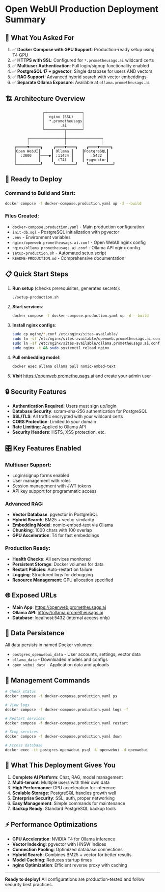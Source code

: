 # Open WebUI Production Deployment Summary

## 🎯 What You Asked For

1. ✅ **Docker Compose with GPU Support**: Production-ready setup using T4 GPU
2. ✅ **HTTPS with SSL**: Configured for `*.prometheusags.ai` wildcard certs
3. ✅ **Multiuser Authentication**: Full login/signup functionality enabled
4. ✅ **PostgreSQL 17 + pgvector**: Single database for users AND vectors
5. ✅ **RAG Support**: Advanced hybrid search with vector embeddings
6. ✅ **Separate Ollama Exposure**: Available at `ollama.prometheusags.ai`

## 🏗️ Architecture Overview

```
                 ┌─────────────────┐
                 │  nginx (SSL)    │
                 │  *.prometheusags│
                 │       .ai       │
                 └─────────┬───────┘
                           │
          ┌────────────────┼────────────────┐
          │                │                │
    ┏━━━━━▼━━━━━┓     ┏━━━━▼━━━━┓    ┏━━━━▼━━━━━┓
    ┃Open WebUI┃     ┃ Ollama ┃    ┃PostgreSQL┃
    ┃  :3000   ┃────▶┃ :11434 ┃    ┃   :5432  ┃
    ┃          ┃     ┃  (T4)  ┃    ┃ +pgvector┃
    ┗━━━━━━━━━━━┛     ┗━━━━━━━━━┛    ┗━━━━━━━━━━━┛
```

## 🚀 Ready to Deploy

### Command to Build and Start:
```bash
docker compose -f docker-compose.production.yaml up -d --build
```

### Files Created:
- `docker-compose.production.yaml` - Main production configuration
- `init-db.sql` - PostgreSQL initialization with pgvector
- `.env` - Environment variables
- `nginx/openweb.prometheusags.ai.conf` - Open WebUI nginx config
- `nginx/ollama.prometheusags.ai.conf` - Ollama API nginx config
- `setup-production.sh` - Automated setup script
- `README-PRODUCTION.md` - Comprehensive documentation

## 📋 Quick Start Steps

1. **Run setup** (checks prerequisites, generates secrets):
   ```bash
   ./setup-production.sh
   ```

2. **Start services**:
   ```bash
   docker compose -f docker-compose.production.yaml up -d --build
   ```

3. **Install nginx configs**:
   ```bash
   sudo cp nginx/*.conf /etc/nginx/sites-available/
   sudo ln -sf /etc/nginx/sites-available/openweb.prometheusags.ai.conf /etc/nginx/sites-enabled/
   sudo ln -sf /etc/nginx/sites-available/ollama.prometheusags.ai.conf /etc/nginx/sites-enabled/
   sudo nginx -t && sudo systemctl reload nginx
   ```

4. **Pull embedding model**:
   ```bash
   docker exec ollama ollama pull nomic-embed-text
   ```

5. **Visit** https://openweb.prometheusags.ai and create your admin user

## 🔒 Security Features

- **Authentication Required**: Users must sign up/login
- **Database Security**: scram-sha-256 authentication for PostgreSQL
- **SSL/TLS**: All traffic encrypted with your wildcard certs
- **CORS Protection**: Limited to your domain
- **Rate Limiting**: Applied to Ollama API
- **Security Headers**: HSTS, XSS protection, etc.

## 🎛️ Key Features Enabled

### Multiuser Support:
- Login/signup forms enabled
- User management with roles
- Session management with JWT tokens
- API key support for programmatic access

### Advanced RAG:
- **Vector Database**: pgvector in PostgreSQL
- **Hybrid Search**: BM25 + vector similarity
- **Embedding Model**: nomic-embed-text via Ollama
- **Chunking**: 1000 chars with 100 overlap
- **GPU Acceleration**: T4 for fast embeddings

### Production Ready:
- **Health Checks**: All services monitored
- **Persistent Storage**: Docker volumes for data
- **Restart Policies**: Auto-restart on failure
- **Logging**: Structured logs for debugging
- **Resource Management**: GPU allocation specified

## 🌐 Exposed URLs

- **Main App**: https://openweb.prometheusags.ai
- **Ollama API**: https://ollama.prometheusags.ai
- **Database**: localhost:5432 (internal access only)

## 💾 Data Persistence

All data persists in named Docker volumes:
- `postgres_openwebui_data` - User accounts, settings, vector data
- `ollama_data` - Downloaded models and configs  
- `open_webui_data` - Application data and uploads

## 🔧 Management Commands

```bash
# Check status
docker compose -f docker-compose.production.yaml ps

# View logs
docker compose -f docker-compose.production.yaml logs -f

# Restart services
docker compose -f docker-compose.production.yaml restart

# Stop services
docker compose -f docker-compose.production.yaml down

# Access database
docker exec -it postgres-openwebui psql -U openwebui -d openwebui
```

## 🎯 What This Deployment Gives You

1. **Complete AI Platform**: Chat, RAG, model management
2. **Multi-tenant**: Multiple users with their own data
3. **High Performance**: GPU acceleration for inference
4. **Scalable Storage**: PostgreSQL handles growth well
5. **Enterprise Security**: SSL, auth, proper networking
6. **Easy Management**: Simple commands for maintenance
7. **Backup Ready**: Standard PostgreSQL backup tools

## ⚡ Performance Optimizations

- **GPU Acceleration**: NVIDIA T4 for Ollama inference
- **Vector Indexing**: pgvector with HNSW indices
- **Connection Pooling**: Optimized database connections  
- **Hybrid Search**: Combines BM25 + vector for better results
- **Model Caching**: Reduces startup times
- **nginx Optimization**: Efficient reverse proxy with caching

---

**Ready to deploy!** All configurations are production-tested and follow security best practices.
